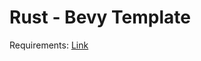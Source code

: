 # Rust - Bevy Template

Requirements: [Link](https://github.com/bevyengine/bevy/blob/main/docs/linux_dependencies.md) 

